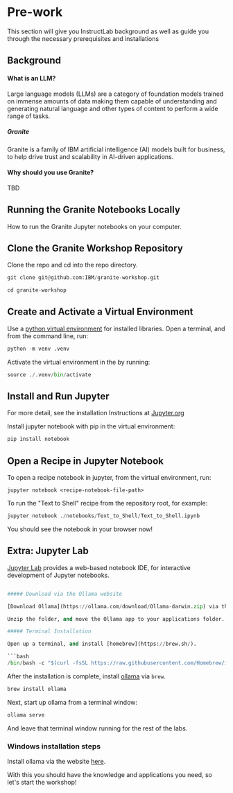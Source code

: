 # Pre-work

This section will give you InstructLab background as well as guide you through the necessary prerequisites and installations

## Background

#### What is an LLM?

Large language models (LLMs) are a category of foundation models trained on immense amounts of data making them capable of
understanding and generating natural language and other types of content to perform a wide range of tasks.

##### Granite

Granite is a family of IBM artificial intelligence (AI) models built for business, to help drive trust and scalability in AI-driven applications.

#### Why should you use Granite?

TBD

## Running the Granite Notebooks Locally

How to run the Granite Jupyter notebooks on your computer.

## Clone the Granite Workshop Repository

Clone the repo and cd into the repo directory.

```python
git clone git@github.com:IBM/granite-workshop.git

cd granite-workshop
```

## Create and Activate a Virtual Environment

Use a [python virtual environment](https://docs.python.org/3/library/venv.html) for installed libraries. Open a terminal, and from the command line, run:

```python
python -m venv .venv
```

Activate the virtual environment in the by running:

```python
source ./.venv/bin/activate
```

## Install and Run Jupyter

For more detail, see the installation Instructions at [Jupyter.org](https://jupyter.org/install)

Install jupyter notebook with pip in the virtual environment:

```python
pip install notebook
```

## Open a Recipe in Jupyter Notebook

To open a recipe notebook in jupyter, from the virtual environment, run:

```jupyter notebook <recipe-notebook-file-path>```

To run the "Text to Shell" recipe from the repository root, for example:

```python
jupyter notebook ./notebooks/Text_to_Shell/Text_to_Shell.ipynb
```

You should see the notebook in your browser now!

## Extra: Jupyter Lab

[Jupyter Lab](https://jupyter.org/try-jupyter/lab/) provides a web-based notebook IDE, for interactive development of Jupyter notebooks.

```python

##### Download via the Ollama website

[Download Ollama](https://ollama.com/download/Ollama-darwin.zip) via the website.

Unzip the folder, and move the Ollama app to your applications folder.

##### Terminal Installation

Open up a terminal, and install [homebrew](https://brew.sh/).

```bash
/bin/bash -c "$(curl -fsSL https://raw.githubusercontent.com/Homebrew/install/HEAD/install.sh)"
```

After the installation is complete, install [ollama](https://ollama.com) via `brew`.

```bash
brew install ollama
```

Next, start up ollama from a terminal window:

```bash
ollama serve
```

And leave that terminal window running for the rest of the labs.

### Windows installation steps

Install ollama via the website [here](https://ollama.com/download/windows).

With this you should have the knowledge and applications you need, so let's start the workshop!
